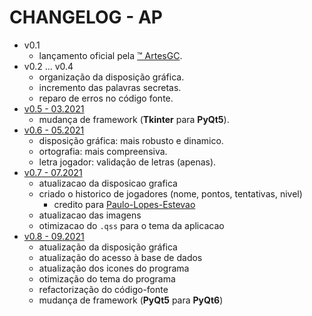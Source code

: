 # CHANGELOG - AP

- v0.1
  - lançamento oficial pela [&trade; ArtesGC](https://artesgc.home.blog).
- v0.2 ... v0.4
  - organização da disposição gráfica.
  - incremento das palavras secretas.
  - reparo de erros no código fonte.
- [v0.5 - 03.2021](https://github.com/ArtesGC/Adivinha-Palavra/releases/tag/v0.5)
  - mudança de framework (**Tkinter** para **PyQt5**).
- [v0.6 - 05.2021](https://github.com/ArtesGC/Adivinha-Palavra/releases/tag/v0.6)
  - disposição gráfica: mais robusto e dinamico.
  - ortografia: mais compreensiva.
  - letra jogador: validação de letras (apenas).
- [v0.7 - 07.2021](https://github.com/ArtesGC/Adivinha-Palavra/releases/tag/v0.7)
  - atualizacao da disposicao grafica
  - criado o historico de jogadores (nome, pontos, tentativas, nivel)
    - credito para [Paulo-Lopes-Estevao](https://github.com/Paulo-Lopes-Estevao)
  - atualizacao das imagens
  - otimizacao do `.qss` para o tema da aplicacao
- [v0.8 - 09.2021](https://github.com/ArtesGC/Adivinha-Palavra/releases/tag/v0.8)
  - atualização da disposição gráfica
  - atualização do acesso à base de dados
  - atualização dos icones do programa
  - otimização do tema do programa
  - refactorização do código-fonte
  - mudança de framework (**PyQt5** para **PyQt6**)

